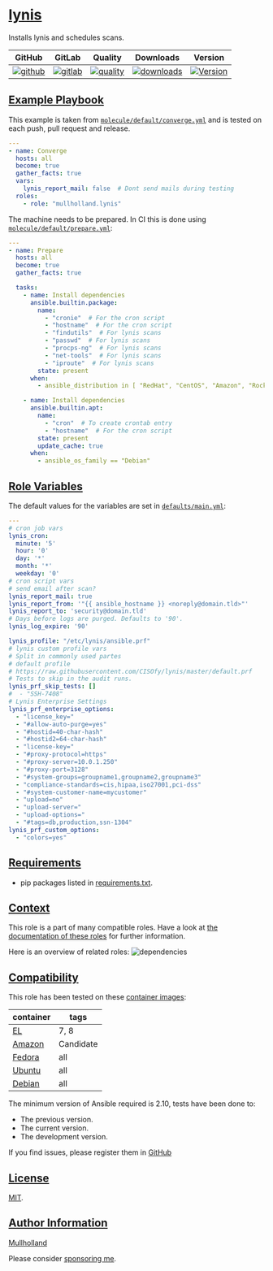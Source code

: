 # [lynis](#lynis)

Installs lynis and schedules scans.

|GitHub|GitLab|Quality|Downloads|Version|
|------|------|-------|---------|-------|
|[![github](https://github.com/mullholland/ansible-role-lynis/workflows/Ansible%20Molecule/badge.svg)](https://github.com/mullholland/ansible-role-lynis/actions)|[![gitlab](https://gitlab.com/opensourceunicorn/ansible-role-lynis/badges/master/pipeline.svg)](https://gitlab.com/opensourceunicorn/ansible-role-lynis)|[![quality](https://img.shields.io/ansible/quality/57655)](https://galaxy.ansible.com/mullholland/lynis)|[![downloads](https://img.shields.io/ansible/role/d/57655)](https://galaxy.ansible.com/mullholland/lynis)|[![Version](https://img.shields.io/github/release/mullholland/ansible-role-lynis.svg)](https://github.com/mullholland/ansible-role-lynis/releases/)|

## [Example Playbook](#example-playbook)

This example is taken from [`molecule/default/converge.yml`](https://github.com/mullholland/ansible-role-lynis/blob/master/molecule/default/converge.yml) and is tested on each push, pull request and release.

```yaml
---
- name: Converge
  hosts: all
  become: true
  gather_facts: true
  vars:
    lynis_report_mail: false  # Dont send mails during testing
  roles:
    - role: "mullholland.lynis"
```

The machine needs to be prepared. In CI this is done using [`molecule/default/prepare.yml`](https://github.com/mullholland/ansible-role-lynis/blob/master/molecule/default/prepare.yml):

```yaml
---
- name: Prepare
  hosts: all
  become: true
  gather_facts: true

  tasks:
    - name: Install dependencies
      ansible.builtin.package:
        name:
          - "cronie"  # For the cron script
          - "hostname"  # For the cron script
          - "findutils"  # For lynis scans
          - "passwd"  # For lynis scans
          - "procps-ng"  # For lynis scans
          - "net-tools"  # For lynis scans
          - "iproute"  # For lynis scans
        state: present
      when:
        - ansible_distribution in [ "RedHat", "CentOS", "Amazon", "Rocky", "AlmaLinux", "Fedora" ]

    - name: Install dependencies
      ansible.builtin.apt:
        name:
          - "cron"  # To create crontab entry
          - "hostname"  # For the cron script
        state: present
        update_cache: true
      when:
        - ansible_os_family == "Debian"
```


## [Role Variables](#role-variables)

The default values for the variables are set in [`defaults/main.yml`](https://github.com/mullholland/ansible-role-lynis/blob/master/defaults/main.yml):

```yaml
---
# cron job vars
lynis_cron:
  minute: '5'
  hour: '0'
  day: '*'
  month: '*'
  weekday: '0'
# cron script vars
# send email after scan?
lynis_report_mail: true
lynis_report_from: '"{{ ansible_hostname }} <noreply@domain.tld>"'
lynis_report_to: 'security@domain.tld'
# Days before logs are purged. Defaults to '90'.
lynis_log_expire: '90'

lynis_profile: "/etc/lynis/ansible.prf"
# lynis custom profile vars
# Split in commonly used partes
# default profile
# https://raw.githubusercontent.com/CISOfy/lynis/master/default.prf
# Tests to skip in the audit runs.
lynis_prf_skip_tests: []
#  - "SSH-7408"
# Lynis Enterprise Settings
lynis_prf_enterprise_options:
  - "license_key="
  - "#allow-auto-purge=yes"
  - "#hostid=40-char-hash"
  - "#hostid2=64-char-hash"
  - "license-key="
  - "#proxy-protocol=https"
  - "#proxy-server=10.0.1.250"
  - "#proxy-port=3128"
  - "#system-groups=groupname1,groupname2,groupname3"
  - "compliance-standards=cis,hipaa,iso27001,pci-dss"
  - "#system-customer-name=mycustomer"
  - "upload=no"
  - "upload-server="
  - "upload-options="
  - "#tags=db,production,ssn-1304"
lynis_prf_custom_options:
  - "colors=yes"
```

## [Requirements](#requirements)

- pip packages listed in [requirements.txt](https://github.com/mullholland/ansible-role-lynis/blob/master/requirements.txt).


## [Context](#context)

This role is a part of many compatible roles. Have a look at [the documentation of these roles](https://mullholland.net) for further information.

Here is an overview of related roles:
![dependencies](https://raw.githubusercontent.com/mullholland/ansible-role-lynis/png/requirements.png "Dependencies")

## [Compatibility](#compatibility)

This role has been tested on these [container images](https://hub.docker.com/u/mullholland):

|container|tags|
|---------|----|
|[EL](https://hub.docker.com/repository/docker/mullholland/docker-centos-systemd/general)|7, 8|
|[Amazon](https://hub.docker.com/repository/docker/mullholland/docker-amazonlinux-systemd/general)|Candidate|
|[Fedora](https://hub.docker.com/repository/docker/mullholland/docker-fedora-systemd/general)|all|
|[Ubuntu](https://hub.docker.com/repository/docker/mullholland/docker-ubuntu-systemd/general)|all|
|[Debian](https://hub.docker.com/repository/docker/mullholland/docker-debian-systemd/general)|all|

The minimum version of Ansible required is 2.10, tests have been done to:

- The previous version.
- The current version.
- The development version.

If you find issues, please register them in [GitHub](https://github.com/mullholland/ansible-role-lynis/issues)

## [License](#license)

[MIT](https://github.com/mullholland/ansible-role-lynis/blob/master/LICENSE).

## [Author Information](#author-information)

[Mullholland](https://mullholland.net)

Please consider [sponsoring me](https://github.com/sponsors/mullholland).
